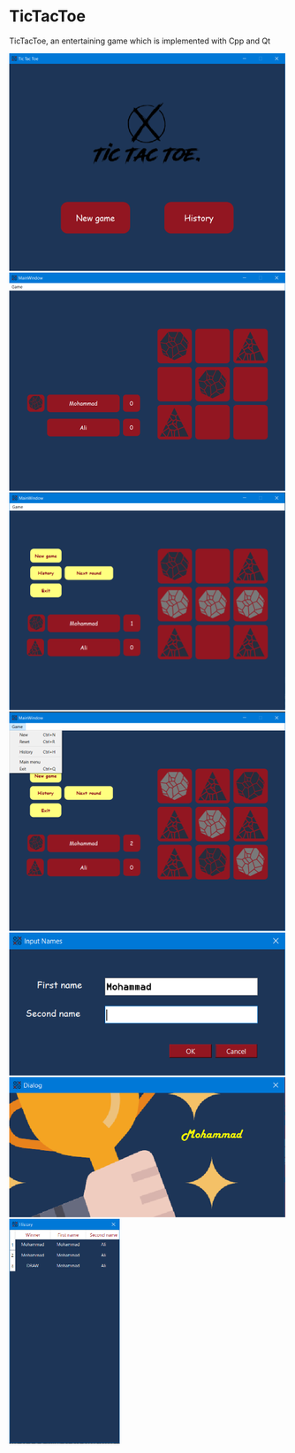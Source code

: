 # TicTacToe
TicTacToe, an entertaining game which is implemented with Cpp and Qt

<img src="./readmePic/1.png" width="500">
<img src="./readmePic/3.png" width="500">
<img src="./readmePic/4.png" width="500">
<img src="./readmePic/7.png" width="500">
<img src="./readmePic/2.png" width="500">
<img src="./readmePic/5.png" width="500">
<img src="./readmePic/6.png" width="200">
